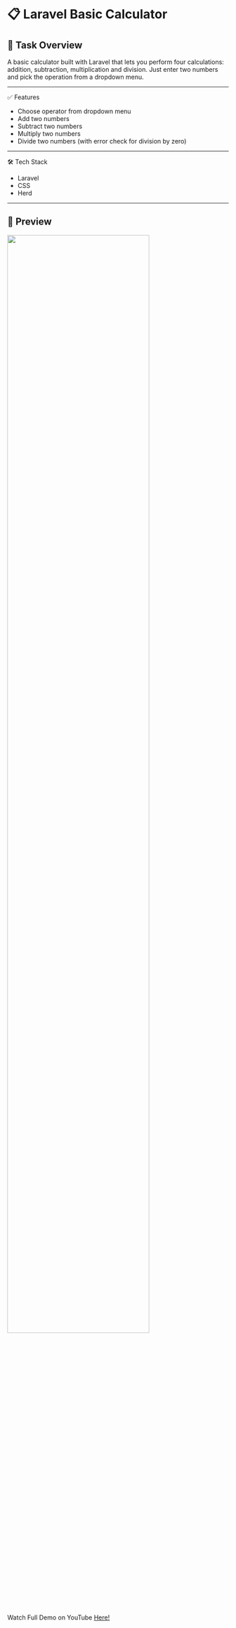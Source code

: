 # 📋  Laravel Basic Calculator  
## 📘 Task Overview  

A basic calculator built with Laravel that lets you perform four calculations: addition, subtraction, multiplication and division. Just enter two numbers and pick the operation from a dropdown menu.

____

✅ Features  
* Choose operator from dropdown menu  
* Add two numbers  
* Subtract two numbers  
* Multiply two numbers  
* Divide two numbers (with error check for division by zero)

____

🛠️ Tech Stack  
* Laravel  
* CSS  
* Herd  

_____
## 🚀 Preview

  <img 
    src="gifLaravelCalculator.gif" 
    style="width: 80%;" 
  />

Watch Full Demo on YouTube <a href="https://youtu.be/GyzchJWl3FY"> Here!
</a>


